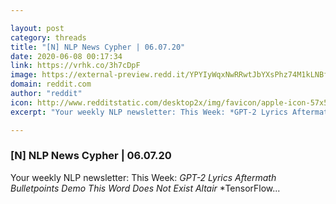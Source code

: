 ```yaml
---

layout: post
category: threads
title: "[N] NLP News Cypher | 06.07.20"
date: 2020-06-08 00:17:34
link: https://vrhk.co/3h7cDpF
image: https://external-preview.redd.it/YPYIyWqxNwRRwtJbYXsPhz74M1kLNBfd0xSm7_lC9zs.jpg?width=1200&height=628.272251309&auto=webp&crop=1200:628.272251309,smart&s=99b9f23655ce313299d661489e3cd1a804811690
domain: reddit.com
author: "reddit"
icon: http://www.redditstatic.com/desktop2x/img/favicon/apple-icon-57x57.png
excerpt: "Your weekly NLP newsletter: This Week: *GPT-2 Lyrics Aftermath* *Bulletpoints Demo* *This Word Does Not Exist* *Altair* *TensorFlow..."

---
```


### [N] NLP News Cypher | 06.07.20

Your weekly NLP newsletter: This Week: *GPT-2 Lyrics Aftermath* *Bulletpoints Demo* *This Word Does Not Exist* *Altair* *TensorFlow...